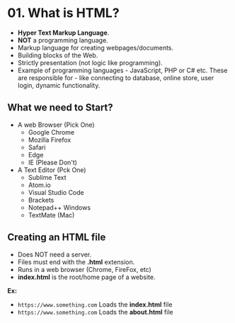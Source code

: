 # 01. What is HTML?

- **Hyper Text Markup Language**.
- **NOT** a programming language.
- Markup language for creating webpages/documents.
- Building blocks of the Web.
- Strictly presentation (not logic like programming).
- Example of programming languages - JavaScript, PHP or C# etc. These are responsible for - like connecting to database, online store, user login, dynamic functionality.

## What we need to Start?

- A web Browser (Pick One)
  - Google Chrome
  - Mozilla Firefox
  - Safari
  - Edge
  - IE (Please Don't)
- A Text Editor (Pck One)
  - Sublime Text
  - Atom.io
  - Visual Studio Code
  - Brackets
  - Notepad++ Windows
  - TextMate (Mac)

## Creating an HTML file

- Does NOT need a server.
- Files must end with the **.html** extension.
- Runs in a web browser (Chrome, FireFox, etc)
- **index.html** is the root/home page of a website.

**Ex:**
- `https://www.something.com` Loads the **index.html** file
- `https://www.something.com` Loads the **about.html** file
